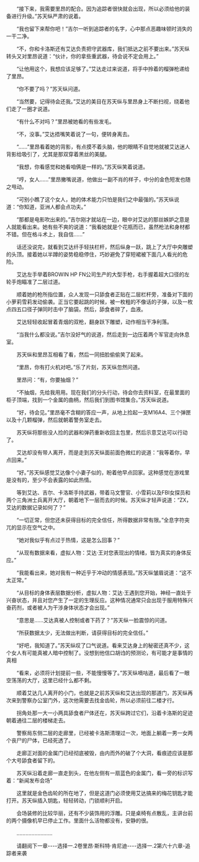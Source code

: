 <div class="read-content j_readContent" id="">
                <p>　　“接下来，我需要里昂的配合。因为追踪者很快就会出现，所以必须给他的装备进行升级。”苏天纵严肃的说着。<p>　　“我也留下来帮你吧！”吉尔一听到追踪者的名字，心中那点恶趣味顿时消失的一干二净。<p>　　“不，你和卡洛斯还有艾达负责把守武器库，我们抵达之前不要出来。”苏天纵转头又对里昂说道：“伙计，你的拿些重武器，待会说不定会用上。”<p>　　“让他用这个，我想应该足够了。”艾达走过来说道，将手中拎着的榴弹枪递给了里昂。<p>　　“你不要了吗？”苏天纵问道。<p>　　“当然要，记得待会还我。”艾达的美目在苏天纵与里昂身上不断扫视，绕着他们走了一圈才说道。<p>　　“有什么不对吗？”里昂被她看的有些发毛。<p>　　“不，没事。”艾达捂嘴笑着说了一句，便转身离去。<p>　　“……”里昂看着她的背影，有点摸不着头脑，他的眼睛不自觉地就被艾达迷人背影给吸引了，尤其是那双穿着黑丝的美腿。<p>　　“我想，你看感觉和她看咱俩是一样的。”苏天纵笑着说道。<p>　　“哼，女人……”里昂撇嘴说道，他做出一副不肖的样子，中分的金色短发也随之甩动。<p>　　“可别小瞧了这个女人，她的体术能力只怕是我们之中最强的。”苏天纵说道：“你知道，亚洲人都会点功夫。”<p>　　“那都是电影吹出来的。”吉尔刚才就站在一边，眼中对艾达的那丝嫉妒之意是人就能看出来。她有些不爽的说道：“我看她就是个花瓶而已，虽然枪法和身材都不错。但在格斗术上，我自信……”<p>　　话还没说完，就看到艾达纤手轻扶栏杆，然后纵身一跃，跳上了大厅中央雕塑的头顶。接着她以半蹲的姿势稳稳停住，巧妙避免了穿短裙被下面几人看光的危险。<p>　　艾达左手举着BROWIN HP FN公司生产的大型手枪，右手握着超大口径的左轮手炮瞄准了二层过道。<p>　　顺着她的枪所指位置，众人发现一只舔食者正贴在二层栏杆旁，准备对下面的小萝莉雪莉发动偷袭。正当它要起跳的时候，被一枚粗的不像话的子弹，以及一枚点四五口径子弹同时击中了脑袋。然后，舔食者碎了，血液。<p>　　艾达轻轻收起冒着青烟的双枪，翻身跃下雕塑，动作相当干净利落。<p>　　“当我什么都没说。”吉尔没好气的说道，然后走到一边压着两个军官走向休息室。<p>　　苏天纵和里昂互相看了看，然后一同扭脸偷偷笑了起来。<p>　　“里昂，你有打火机对吧。”乐了片刻，苏天纵忽然问道。<p>　　里昂问：“有，你要抽烟？”<p>　　“不抽烟，先给我用用。现在我们的分头行动，待会你去资料室，在最里面的柜子顶端，找到一个金属的曲柄，然后我们到图书馆集合。”苏天纵说道。<p>　　“好，待会见。”里昂毫不含糊的答应一声，从地上捡起一支M16A4、三个弹匣以及十几颗榴弹，然后就朝着警务室走去。<p>　　苏天纵将那些没人捡的武器和弹药重新收回主包里，然后示意艾达可以行动了。<p>　　艾达却没有带人离开，而是走到苏天纵面前面色微红的说道：“我等着你，早点回来。”<p>　　“好。”苏天纵感觉艾达像个小妻子似的，盼着他早点回家。这种感觉在游戏里是没有的，至少不会表露的如此热情。<p>　　等到艾达、吉尔、卡洛斯手持武器，带着马文警官、小雪莉以及FBI女探员和两个三角洲士兵离开大厅，朝着地下一层而去的时候。苏天纵才轻声说道：“ZX，艾达的数据记录如何了？”<p>　　“一切正常，但您还未获得目标的完全信任，所得数据非常有限。”全息字符突兀的显示在空气之中。<p>　　“她对我似乎有点过于热情，这是怎么回事？”<p>　　“从现有数据来看，虚拟人物：艾达·王对您表现出的情绪，皆为真实的身体反应。”<p>　　“我能看出来，她对我有一种近乎于冲动的情感表现。”苏天纵皱眉说道：“这不太正常。”<p>　　“从目标的身体表层数据分析，虚拟人物：艾达·王遇到您开始，神经一直处于兴奋状态，并且对您产生了一定的生理反应。这种情况通常只会出现于服用特殊兴奋药剂，或者被人为干涉身体状态才会出现。”<p>　　“意思是……艾达真被人控制或者下药了？”苏天纵一脸震惊的问道。<p>　　“所获数据太少，无法做出判断，请获得目标的完全信任。”<p>　　“好吧，我知道了。”苏天纵叹了口气说道。看来艾达身上的秘密还真不少，这个女人有可能真被人暗中控制了。没想到他信口胡诌的预测论，有可能才是事情的真相<p>　　“看来，必须将计划提前一些，不能慢慢等了。”苏天纵嘀咕道，最后看了一眼空荡荡的大厅，这里已经什么都不剩。<p>　　顺着艾达几人离开的小门，也就是之前苏天纵和艾达出现的那道门，苏天纵再次来到警察办公室门外，这次他需要去找金齿轮，所以必须前往二楼才行。<p>　　拐角处那一大一小两具舔食者尸体还在，苏天纵跨过它们，沿着卡洛斯的足迹朝着通往二层的楼梯走去。<p>　　警察局东侧二层的走廊里，已经被卡洛斯清理过一次，地面上躺着一男一女两个丧尸的尸体，已经死透了。<p>　　走廊正对面的金属门已经彻底被毁，由内而外的破了个大洞，看痕迹应该是那个大号舔食者留下的。<p>　　苏天纵沿着走廊一直走到头，在他左侧有一扇蓝色的金属门，看一旁的标识写着：“新闻发布会场”<p>　　这里就是金色齿轮的所在地了，但是这道门必须使用艾达搞来的梅花钥匙才能打开。苏天纵插入钥匙，轻轻转动，门锁顺利开启。<p>　　会场装修的比较华丽，还有不少装饰用的浮雕。只是桌椅有点散乱，主讲台前的两个摄像机早已停止工作。里面什么活物都没有，安静的很。<p>　　……………………<p>　　请翻阅下一章----选择一.2卷里昂·斯科特·肯尼迪----选择一.2第六十六章-追踪者来袭<p> 
            </div>